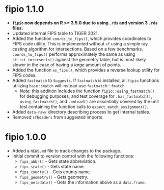 # fipio 1.1.0

* **`fipio` now depends on R >= 3.5.0 due to using `.rds` and version 3 `.rda` files.**
* Updated internal FIPS table to TIGER 2021.
* Added the function `coords_to_fips()`, which provides coordinates to FIPS code utility. This is implemented without `sf` using a simple ray casting algorithm for intersections. Based on a few benchmarks, `coords_to_fips()` performs approximately the same as using `sf::st_intersects()`  against the geometry table, but is most likely slower in the case of having a *large* amount of points.
* Added the function `as_fips()`, which provides a reverse lookup utility for FIPS codes.
* Added `fastmatch` to `Suggests`. If `fastmatch` is installed, all `fipio` functions utilizing `base::match` will instead use `fastmatch::fmatch`.
    - *Note:* this addition includes the function `fipio::using_fastmatch()` for debugging purposes, and test coverage for `.has_fastmatch()`, `using_fastmatch()`, and `.onLoad()` are *essentially* covered by the unit test containing the function calls to `expect_match_assignment()`.
* Added `data-raw/` directory describing process to get internal tables.
* Removed `sfheaders` from suggested imports.

# fipio 1.0.0

* Added a `NEWS.md` file to track changes to the package.
* Initial commit to version control with the following functions:
    - `fips_abbr()` - Gets state abbreviation.
    - `fips_state()` - Gets state name.
    - `fips_county()` - Gets county name.
    - `fips_geometry()` - Gets geometry.
    - `fips_metadata()` - Gets the information above as a `data.frame`.